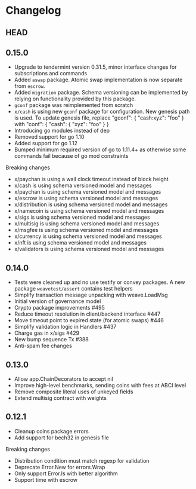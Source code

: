 # Changelog

## HEAD

## 0.15.0
- Upgrade to tendermint version 0.31.5, minor interface changes for subscriptions and commands
- Added `aswap` package. Atomic swap implementation is now separate from `escrow`.
- Added `migration` package. Schema versioning can be implemented by relying on
  functionality provided by this package.
- `gconf` package was reimplemented from scratch
- `x/cash` is using new `gconf` package for configuration. New genesis path is
  used. To update genesis file, replace "gconf": { "cash:xyz": "foo" }
  with "conf": { "cash": { "xyz": "foo" } }
- Introducing go modules instead of dep
- Removed support for go 1.10
- Added support for go 1.12
- Bumped minimum required version of go to 1.11.4+ as otherwise some commands
  fail because of go mod constraints

Breaking changes

- x/paychan is using a wall clock timeout instead of block height
- x/cash is using schema versioned model and messages
- x/paychan is using schema versioned model and messages
- x/escrow is using schema versioned model and messages
- x/distribution is using schema versioned model and messages
- x/namecoin is using schema versioned model and messages
- x/sigs is using schema versioned model and messages
- x/multisig is using schema versioned model and messages
- x/msgfee is using schema versioned model and messages
- x/currency is using schema versioned model and messages
- x/nft is using schema versioned model and messages
- x/validators is using schema versioned model and messages

## 0.14.0
- Tests were cleaned up and no use testify or convey packages. A new package
  `weavetest/assert` contains test helpers
- Simplify transaction message unpacking with weave.LoadMsg
- Initial version of governance model
- Crypto package improvements #495
- Reduce timeout resolution in client/backend interface #447
- Move timeout point to expired state (for atomic swaps) #446
- Simplify validation logic in Handlers #437
- Charge gas in x/sigs #429
- New bump sequence Tx #388
- Anti-spam fee changes    

## 0.13.0

- Allow app.ChainDecorators to accept nil
- Improve high-level benchmarks, sending coins with fees at ABCI level
- Remove composite literal uses of unkeyed fields
- Extend multisig contract with weights


## 0.12.1

- Cleanup coins package errors
- Add support for bech32 in genesis file

Breaking changes

- Distribution condition must match regexp for validation
- Deprecate Error.New for errors.Wrap
- Only support Error.Is with better algorithm
- Support time with escrow
